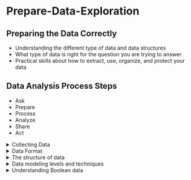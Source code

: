 # Prepare-Data-Exploration
## Preparing the Data Correctly 
+ Understanding the different type of data and data structures
+ What type of data is right for the question you are trying to answer
+ Practical skills about how to extract, use, organize, and protect your data
## Data Analysis Process Steps
+ Ask
+ Prepare
+ Process
+ Analyze
+ Share
+ Act
<details>
 <summary>
Collecting Data
 </summary>
<blockquote>
 
+ every thing is data
+ in every day each second we are getting data 
+ every picture is a data ..... a img has data in its pixels
+ but we do have to maintain the privacy constraint.
+ Another way is doing survey
+ Interview is also a way of collecting data
+ Scientist also generate data by studying behavior by the help of microscope and stuff
+ Data generated online is directly generated

<hr>

### Here are few ways we can collect data
+ Interviews
+ Observation
+ Forms
+ Questionaries
+ Surveys
+ Cookies
<details>
 <summary>What to collect for your data</summary>  
 
Here are few factors we have to consider while considering what should we collect:  
+ How the data will be collected
+ Choose data sources : Collecting first-party data is typically perferred method because you know exactly where it came from
+ Decide what data to use
+ How much data to collect
+ Select the right datatype
 <details><summary>How the data will be collected</summary>
Decide if you will collect the data using your own resources or receive (and possibly purchase it) from another party. Data that you collect yourself is called first-party data.  
 </details>  
 
## Data sources  
If you don’t collect the data using your own resources, you might get data from second-party or third-party data providers. Second-party data is collected directly by another group and then sold. Third-party data is sold by a provider that didn’t collect the data themselves. Third-party data might come from a number of different sources.  
### First-party data
``
Data collected by an individual or group by using their own reference.
``
### Second-party data
`` 
Data collected by a group directly from its audience and then sold. In our example, if you aren't able to collect your own data, you might buy it from an organization that's led traffic pattern studies in your city.
 ``
 ### Third-party Data
 ``
 Data collected from outside sources who did not collect it directly. This data might have come from a number of different sources before you investigated it. It might not be as reliable, but that doesn't mean it can't be useful. You'll just want to make sure you check it for accuracy, bias, and credibility.
 ``
 ### Note
 ``
 no matter what kind of data you use, it needs to be inspected for accuracy and trustworthiness.
 ``  
   
Just remember that the data you choose should apply to your needs, and it must be approved for use. As a data analyst, it's your job to decide what data to use, and that means choosing the data that can help you find answers and solve problems and not getting distracted by other data. In traffic example, financial data probably wouldn't be that helpful, but existing data about high volume traffic times would be.
## Solving your business problem  
Datasets can show a lot of interesting information. But be sure to choose data that can actually help solve your problem question. For example, if you are analyzing trends over time, make sure you use time series data — in other words, data that includes dates.  
## How much data Needs to be collect:   
If you are collecting your own data, make reasonable decisions about sample size. A random sample from existing data might be fine for some projects. Other projects might need more strategic data collection to focus on certain criteria. Each project has its own needs.   
In data analytics,`` a population refers to all possible data values in a certain data set.`` If you're analyzing data about car traffic in a city, your population would be all the cars in that area. But collecting data from the entire population can be pretty challenging. That's why a sample can be useful.`` A sample is a part of a population that is representative of the population.`` You might collect a data sample about one spot in the city and analyze the traffic there, or you might pull a random sample from all existing data in the population.  
## Select the right data:
make sure you select the right data type. For traffic data, an appropriate data type could be the dates of traffic records stored in a date format. The dates could help you figure what days of the week there is likely to be a high volume of traffic in the future.

<hr>  
  
### Time frame
If you are collecting your own data, decide how long you will need to collect it, especially if you are tracking trends over a long period of time. If you need an immediate answer, you might not have time to collect new data. In this case, you would need to use historical data that already exists.    
Use the flowchart below if data collection relies heavily on how much time you have:    
  
![image](https://github.com/AyeshaIrshad1337/Prepare-Data-Exploration/assets/104616632/4fe6aeb9-f123-46e1-9695-d85ea790c7a3)

## Question

![image](https://github.com/AyeshaIrshad1337/Prepare-Data-Exploration/assets/104616632/54474c16-c37f-4cc4-8060-d30cec87079d)

![image](https://github.com/AyeshaIrshad1337/Prepare-Data-Exploration/assets/104616632/41a12688-1903-4971-9c9f-5853694afa1c)
 </details>
</blockquote> 
</details>
<details>
 <summary>Data Format</summary>
 
 ## Primary Vs Secondary
 | Data Formation  | Definition |
| ------------- | ------------- |
| Primary Data | Collected by a researcher from first-hand sources  |
| Secondary Data  | Gathered by other people or from other research  |
 
 ## Internal Vs External
| Data Formation  | Definition |
| ------------- | ------------- |
| Internal Data | Data that lives inside a company’s own systems  |
| External Data  | Data that lives outside of a company or organization  |
 

 ## Continuous Vs Discrete
| Data Formation  | Definition |
| ------------- | ------------- |
| Continuous Data | Data that is measured and can have almost any numeric value  |
| Discrete Data  | Data that is counted and has a limited number of values  |
 

 ## Qualitative Vs Quantitative
| Data Formation  | Definition |
| ------------- | ------------- |
| Qualitative Data | Subjective and explanatory measures of qualities and characteristics  |
| Quantitative Data  | Specific and objective measures of numerical facts  |
 

 ## Nomnial Vs Ordinal
| Data Formation  | Definition |
| ------------- | ------------- |
| Nomnial Data | A type of qualitative data that isn’t categorized with a set order  |
| Ordinal Data  |  A type of qualitative data with a set order or scale  | 
 
 ## Structured Vs UnStructured
| Data Formation  | Definition |
| ------------- | ------------- |
| Structure Data | Data organized in a certain format, like rows and columns  |
| UnStructure Data  |  Data that isn’t organized in any easily identifiable manner  | 
 
</details>

<details>
 <summary>The structure of data</summary>
   
 Data is everywhere and it can be stored in lots of ways. Two general categories of data are: 
  
- **Structured data:** Organized in a certain format, such as rows and columns.

- **Unstructured data:** Not organized in any easy-to-identify way.
  
For example, when you rate your favorite restaurant online, you're creating structured data. But when you use Google Earth to check out a satellite image of a restaurant location, you're using unstructured data. 
  
Here's a refresher on the characteristics of structured and unstructured data:  
   
 ![image](https://github.com/AyeshaIrshad1337/Prepare-Data-Exploration/assets/104616632/60e7ea0b-0756-41b2-b4c8-ead2a4b63613)  
   
## Structured data  
As we described earlier, structured data is organized in a certain format. This makes it easier to store and query for business needs. If the data is exported, the structure goes along with the data.

## Unstructured data  
Unstructured data can’t be organized in any easily identifiable manner. And there is much more unstructured than structured data in the world. Video and audio files, text files, social media content, satellite imagery, presentations, PDF files, open-ended survey responses, and websites all qualify as types of unstructured data. 

## The fairness issue  
The lack of structure makes unstructured data difficult to search, manage, and analyze. But recent advancements in artificial intelligence and machine learning algorithms are beginning to change that. Now, the new challenge facing data scientists is making sure these tools are inclusive and unbiased. Otherwise, certain elements of a dataset will be more heavily weighted and/or represented than others. And as you're learning, an unfair dataset does not accurately represent the population, causing skewed outcomes, low accuracy levels, and unreliable analysis.

</details>
<details>
 <summary>Data modeling levels and techniques</summary>
     
Data models help keep data consistent and enable people to map out how data is organized. A basic understanding makes it easier for analysts and other stakeholders to make sense of their data and use it in the right ways. 
  
**Important note:** As a junior data analyst, you won't be asked to design a data model. But you might come across existing data models your organization already has in place. 
   
## What is data modeling?
  
Data modeling is the process of creating diagrams that visually represent how data is organized and structured.  These visual representations are called data models. You can think of data modeling as a blueprint of a house. At any point, there might be electricians, carpenters, and plumbers using that blueprint. Each one of these builders has a different relationship to the blueprint, but they all need it to understand the overall structure of the house. Data models are similar; different users might have different data needs, but the data model gives them an understanding of the structure as a whole. 
 
## Levels of data modeling
Each level of data modeling has a different level of detail.  
  
 ![image](https://github.com/AyeshaIrshad1337/Prepare-Data-Exploration/assets/104616632/77076d67-6210-4c1d-9040-51d41f303adf)
  
- Conceptual data modeling gives a high-level view of the data structure, such as how data interacts across an organization. For example, a conceptual data model may be used to define the business requirements for a new database. A conceptual data model doesn't contain technical details. 

- Logical data modeling focuses on the technical details of a database such as relationships, attributes, and entities. For example, a logical data model defines how individual records are uniquely identified in a database. But it doesn't spell out actual names of database tables. That's the job of a physical data model.

- Physical data modeling depicts how a database operates. A physical data model defines all entities and attributes used; for example, it includes table names, column names, and data types for the database.


## Data-modeling techniques
There are a lot of approaches when it comes to developing data models, but two common methods are the Entity Relationship Diagram (ERD) and the Unified Modeling Language (UML) diagram. ERDs are a visual way to understand the relationship between entities in the data model. UML diagrams are very detailed diagrams that describe the structure of a system by showing the system's entities, attributes, operations, and their relationships. As a junior data analyst, you will need to understand that there are different data modeling techniques, but in practice, you will probably be using your organization’s existing technique.   
  

## Data analysis and data modeling
Data modeling can help you explore the high-level details of your data and how it is related across the organization’s information systems. Data modeling sometimes requires data analysis to understand how the data is put together; that way, you know how to map the data. And finally, data models make it easier for everyone in your organization to understand and collaborate with you on your data. This is important for you and everyone on your team!   
 
</details>
<details>
 <summary>Understanding Boolean data</summary>
   
These conditions are created with Boolean operators, including AND, OR, and NOT. These operators are similar to mathematical operators and can be used to create logical statements that filter your results. Data analysts use Boolean statements to do a wide range of data analysis tasks, such as creating queries for searches and checking for conditions when writing programming code. 
   
## Boolean logic example
Imagine you are shopping for shoes, and are considering certain preferences:

- You will buy the shoes only if they are pink and grey

- You will buy the shoes if they are entirely pink or entirely grey, or if they are pink and grey

- You will buy the shoes if they are grey, but not if they have any pink

Below are Venn diagrams that illustrate these preferences. AND is the center of the Venn diagram, where two conditions overlap. OR includes either condition. NOT includes only the part of the Venn diagram that doesn't contain the exception.  
  
![image](https://github.com/AyeshaIrshad1337/Prepare-Data-Exploration/assets/104616632/a80b8bce-4fe3-4886-9689-6a664be4af49)
   
### The AND operator
Your condition is “If the color of the shoe has any combination of grey and pink, you will buy them.” The Boolean statement would break down the logic of that statement to filter your results by both colors. It would say “IF (Color=”Grey”) AND (Color=”Pink”) then buy them.” The AND operator lets you stack multiple conditions. 

Below is a simple truth table that outlines the Boolean logic at work in this statement. In the Color is Grey column, there are two pairs of shoes that meet the color condition. And in the Color is Pink column, there are two pairs that meet that condition. But in the If Grey AND Pink column, there is only one pair of shoes that meets both conditions. So, according to the Boolean logic of the statement, there is only one pair marked true. In other words, there is one pair of shoes that you can buy.
  
 ![image](https://github.com/AyeshaIrshad1337/Prepare-Data-Exploration/assets/104616632/3cf442ad-8325-4e25-af1c-b2760c5ddc19)
  
### The OR operator  
   
The OR operator lets you move forward if either one of your two conditions is met. Your condition is “If the shoes are grey or pink, you will buy them.” The Boolean statement would be “IF (Color=”Grey”) OR (Color=”Pink”) then buy them.” Notice that any shoe that meets either the Color is Grey or the Color is Pink condition is marked as true by the Boolean logic. According to the truth table below, there are three pairs of shoes that you can buy.  
   
 ![image](https://github.com/AyeshaIrshad1337/Prepare-Data-Exploration/assets/104616632/d4b6a81b-6aa5-4689-902b-4fa40eff052b)  
   
### The NOT operator  
   
Finally, the NOT operator lets you filter by subtracting specific conditions from the results. Your condition is "You will buy any grey shoe except for those with any traces of pink in them." Your Boolean statement would be “IF (Color="Grey") AND (Color=NOT “Pink”) then buy them.” Now, all of the grey shoes that aren't pink are marked true by the Boolean logic for the NOT Pink condition. The pink shoes are marked false by the Boolean logic for the NOT Pink condition. Only one pair of shoes is excluded in the truth table below.
  
 ![image](https://github.com/AyeshaIrshad1337/Prepare-Data-Exploration/assets/104616632/57cac2d5-ce18-4caf-9c4d-2ba573e4abba)  
   
## The power of multiple conditions
For data analysts, the real power of Boolean logic comes from being able to combine multiple conditions in a single statement. For example, if you wanted to filter for shoes that were grey or pink, and waterproof, you could construct a Boolean statement such as: “IF ((Color = “Grey”) OR (Color = “Pink”)) AND (Waterproof=“True”).”  Notice that you can use parentheses to group your conditions together. 

Whether you are doing a search for new shoes or applying this logic to your database queries, Boolean logic lets you create multiple conditions to filter your results. And now that you know a little more about how Boolean logic is used, you can start using it!



</details>

